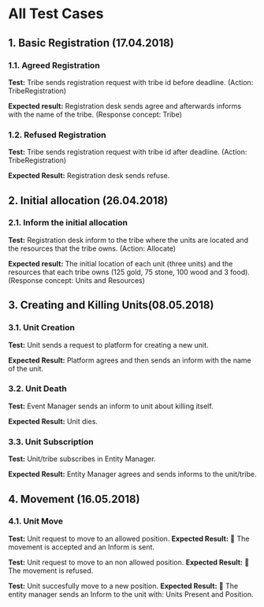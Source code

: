 # All Test Cases
## 1. Basic Registration (17.04.2018)
### 1.1. Agreed Registration
   **Test:** Tribe sends registration request with tribe id before deadline. (Action: TribeRegistration)
   
   **Expected result:** Registration desk sends agree and afterwards informs with the name of the tribe. (Response concept: Tribe)
### 1.2. Refused Registration
   **Test:** Tribe sends registration request with tribe id after deadline. (Action: TribeRegistration)

   **Expected Result:** Registration desk sends refuse.
## 2. Initial allocation (26.04.2018)
### 2.1. Inform the initial allocation 
   **Test:** Registration desk inform to the tribe where the units are located and the resources that the tribe owns. (Action: Allocate)
   
   **Expected result:** The initial location of each unit (three units) and the resources that each tribe owns (125 gold, 75 stone, 100 wood and 3 food). (Response concept: Units and Resources)
## 3. Creating and Killing Units(08.05.2018)
### 3.1. Unit Creation
**Test:** Unit sends a request to platform for creating a new unit.

**Expected Result:** Platform agrees and then sends an inform with the name of the unit.
### 3.2. Unit Death
**Test:** Event Manager sends an inform to unit about killing itself.

**Expected Result:** Unit dies.
### 3.3. Unit Subscription
**Test:** Unit/tribe subscribes in Entity Manager.

**Expected Result:** Entity Manager agrees and sends informs to the unit/tribe.

## 4. Movement (16.05.2018)
### 4.1. Unit Move

**Test:** Unit request to move to an allowed position.
**Expected Result:** 	The movement is accepted and an Inform is sent.

**Test:** Unit request to move to an non allowed position.
**Expected Result:** 	The movement is refused.

**Test:** Unit succesfully move to a new position.
**Expected Result:** 	The entity manager sends an Inform to the unit with: Units Present and Position.

